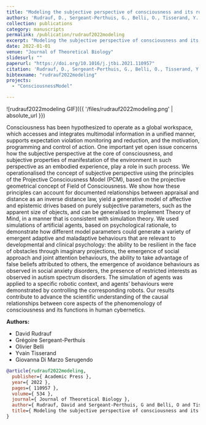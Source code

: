 ```yaml
---
title: "Modeling the subjective perspective of consciousness and its role in the control of behaviours"
authors: 'Rudrauf, D., Sergeant-Perthuis, G., Belli, O., Tisserand, Y. & Serugendo, G.'
collection: publications
category: manuscripts
permalink: /publication/rudrauf2022modeling
excerpt: "Modeling the subjective perspective of consciousness and its role in the control of behaviours"
date: 2022-01-01
venue: "Journal of Theoretical Biology"
slidesurl: ""
paperurl: "https://doi.org/10.1016/j.jtbi.2021.110957"
citation: 'Rudrauf, D., Sergeant-Perthuis, G., Belli, O., Tisserand, Y. & Serugendo, G. (2022). "Modeling the subjective perspective of consciousness and its role in the control of behaviours." Journal of Theoretical Biology, 534. 110957.'
bibtexname: "rudrauf2022modeling"
projects: 
  - "ConsciousnessModel"

---
```


![rudrauf2022modeling GIF]({{ '/files/rudrauf2022modeling.png' | absolute_url }})

Consciousness has been hypothesized to operate as a global workspace, which accesses and integrates multimodal information in a unified manner, supports expectation violation monitoring and reduction, and the motivation, programming and control of action. One important yet open issue concerns how the subjective perspective at the core of consciousness, and subjective properties of manifestation of the environment in such perspective as an embodied experience, play a role in such process. We operationalised the concept of subjective perspective using the principles of the Projective Consciousness Model (PCM), based on the projective geometrical concept of Field of Consciousness. We show how these principles can account for documented relationships between appraisal and distance as an inverse distance law, yield a generative model of affective and epistemic drives based on purely subjective parameters, such as the apparent size of objects, and can be generalised to implement Theory of Mind, in a manner that is consistent with simulation theory. We used simulations of artificial agents, based on psychological rationale, to demonstrate how different model parameters could generate a variety of emergent adaptive and maladaptive behaviours that are relevant to developmental and clinical psychology: the ability to be resilient in the face of obstacles through imaginary projections, the emergence of social approach and joint attention behaviours, the ability to take advantage of false beliefs attributed to others, the emergence of avoidance behaviours as observed in social anxiety disorders, the presence of restricted interests as observed in autism spectrum disorders. The simulation of agents was applied to a specific robotic context, and agents’ behaviours were demonstrated by controlling the corresponding robots. Our results contribute to advance the scientific understanding of the causal relationships between core aspects of the phenomenology of consciousness and its functions in human cybernetics.

**Authors:**
 - David Rudrauf
 - Grégoire Sergeant-Perthuis
 - Olivier Belli
 - Yvain Tisserand
 - Giovanna Di Marzo Serugendo

```bibtex
@article{rudrauf2022modeling,
  publisher={ Academic Press },
  year={ 2022 },
  pages={ 110957 },
  volume={ 534 },
  journal={ Journal of Theoretical Biology },
  author={ Rudrauf, David and Sergeant-Perthuis, G and Belli, O and Tisserand, Y and Serugendo, G Di Marzo },
  title={ Modeling the subjective perspective of consciousness and its role in the control of behaviours },
}
```
